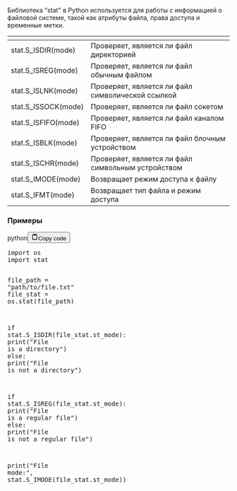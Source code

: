 <p>Библиотека "stat" в Python используется для работы с информацией о файловой системе,
такой как атрибуты файла, права доступа и временные метки.</p>
<table>
<thead>
<tr>
<th></th>
<th></th>
</tr>
</thead>
<tbody>
<tr>
<td>stat.S_ISDIR(mode)</td>
<td>Проверяет, является ли файл директорией</td>
</tr>
<tr>
<td>stat.S_ISREG(mode)</td>
<td>Проверяет, является ли файл обычным файлом</td>
</tr>
<tr>
<td>stat.S_ISLNK(mode)</td>
<td>Проверяет, является ли файл символической ссылкой</td>
</tr>
<tr>
<td>stat.S_ISSOCK(mode)</td>
<td>Проверяет, является ли файл сокетом</td>
</tr>
<tr>
<td>stat.S_ISFIFO(mode)</td>
<td>Проверяет, является ли файл каналом FIFO</td>
</tr>
<tr>
<td>stat.S_ISBLK(mode)</td>
<td>Проверяет, является ли файл блочным устройством</td>
</tr>
<tr>
<td>stat.S_ISCHR(mode)</td>
<td>Проверяет, является ли файл символьным устройством</td>
</tr>
<tr>
<td>stat.S_IMODE(mode)</td>
<td>Возвращает режим доступа к файлу</td>
</tr>
<tr>
<td>stat.S_IFMT(mode)</td>
<td>Возвращает тип файла и режим доступа</td>
</tr>
</tbody>
</table>
<h3>Примеры</h3>
<div class="code_element"><div class="lang_line"><text>python</text><button class="copy_code_button" onclick="CopyCode(this)"><svg style="width: 1.2em;height: 1.2em;" aria-hidden="true" xmlns="http://www.w3.org/2000/svg" fill="none" viewBox="0 0 24 24"><path stroke="currentColor" stroke-linecap="round" stroke-linejoin="round" stroke-width="2" d="M15 4h3a1 1 0 0 1 1 1v15a1 1 0 0 1-1 1H6a1 1 0 0 1-1-1V5a1 1 0 0 1 1-1h3m0 3h6m-5-4v4h4V3h-4Z"/></svg><text>Copy code</text></button></div><div class="code language-python"><div class="highlight"><pre><span></span><span class="kn">import</span> <span class="nn">os</span>
<span class="kn">import</span> <span class="nn">stat</span>

<span class="n">file_path</span> <span class="o">=</span> <span class="s2">&quot;path/to/file.txt&quot;</span>
<span class="n">file_stat</span> <span class="o">=</span> <span class="n">os</span><span class="o">.</span><span class="n">stat</span><span class="p">(</span><span class="n">file_path</span><span class="p">)</span>

<span class="k">if</span> <span class="n">stat</span><span class="o">.</span><span class="n">S_ISDIR</span><span class="p">(</span><span class="n">file_stat</span><span class="o">.</span><span class="n">st_mode</span><span class="p">):</span>
    <span class="nb">print</span><span class="p">(</span><span class="s2">&quot;File is a directory&quot;</span><span class="p">)</span>
<span class="k">else</span><span class="p">:</span>
    <span class="nb">print</span><span class="p">(</span><span class="s2">&quot;File is not a directory&quot;</span><span class="p">)</span>

<span class="k">if</span> <span class="n">stat</span><span class="o">.</span><span class="n">S_ISREG</span><span class="p">(</span><span class="n">file_stat</span><span class="o">.</span><span class="n">st_mode</span><span class="p">):</span>
    <span class="nb">print</span><span class="p">(</span><span class="s2">&quot;File is a regular file&quot;</span><span class="p">)</span>
<span class="k">else</span><span class="p">:</span>
    <span class="nb">print</span><span class="p">(</span><span class="s2">&quot;File is not a regular file&quot;</span><span class="p">)</span>

<span class="nb">print</span><span class="p">(</span><span class="s2">&quot;File mode:&quot;</span><span class="p">,</span> <span class="n">stat</span><span class="o">.</span><span class="n">S_IMODE</span><span class="p">(</span><span class="n">file_stat</span><span class="o">.</span><span class="n">st_mode</span><span class="p">))</span>
</pre></div></div></div>